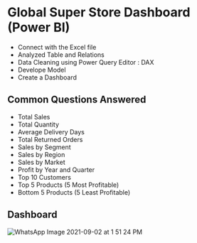 



# Global Super Store Dashboard (Power BI)

- Connect with  the Excel file
- Analyzed Table and Relations
- Data Cleaning using Power Query Editor : DAX
- Develope Model 
- Create a Dashboard

## Common Questions Answered

- Total Sales
- Total Quantity
- Average Delivery Days
- Total Returned Orders
- Sales by Segment
- Sales by Region
- Sales by Market
- Profit by Year and Quarter
- Top 10 Customers
- Top 5 Products (5 Most Profitable)
- Bottom 5 Products  (5 Least Profitable)

## Dashboard

![WhatsApp Image 2021-09-02 at 1 51 24 PM](https://user-images.githubusercontent.com/68499759/131808907-9b9d3c9e-b180-4634-8eec-c4ae01b7319b.jpeg)
